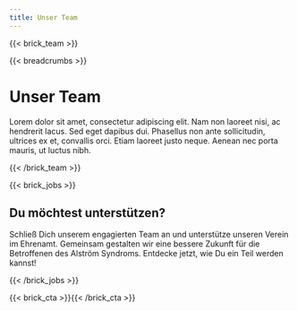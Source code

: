 ```yaml
---
title: Unser Team
---
```

{{< brick_team >}}

{{< breadcrumbs >}}

# Unser Team

Lorem dolor sit amet, consectetur adipiscing elit. Nam non laoreet nisi, ac hendrerit lacus. Sed eget dapibus dui. Phasellus non ante sollicitudin, ultrices ex et, convallis orci. Etiam laoreet justo neque. Aenean nec porta mauris, ut luctus nibh.

{{< /brick_team >}}

{{< brick_jobs >}}

## Du möchtest unterstützen?

Schließ Dich unserem engagierten Team an und unterstütze unseren Verein im Ehrenamt. Gemeinsam gestalten wir eine bessere Zukunft für die Betroffenen des Alström Syndroms. Entdecke jetzt, wie Du ein Teil werden kannst!

{{< /brick_jobs >}}

{{< brick_cta >}}{{< /brick_cta >}}